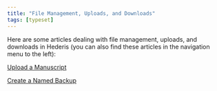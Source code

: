 ```yaml
---
title: "File Management, Uploads, and Downloads"
tags: [typeset]
---
```

 
<html><body><section data-type="chapter" class="hsecchapter" data-hederis-type="hsecchapter" id="intro-file-management" data-pi-attrs="id: intro-file-management; data-tags: typeset;" role="doc-chapter" data-tags="typeset" data-author-name=" " data-book-title=" " title="File Management, Uploads, and Downloads"><p class="hblkp" data-hederis-type="hblkp" id="pD9BSPa3O">Here are some articles dealing with file management, uploads, and downloads in Hederis (you can also find these articles in the navigation menu to the left): </p><p class="hblkp" data-hederis-type="hblkp" id="pPFyDwDYo"><a href="{% link _docs/upload-a-manuscript.md %}" class="hspana" data-hederis-type="hspana" id="pOp7e3A1V">Upload a Manuscript</a></p><p class="hblkp" data-hederis-type="hblkp" id="p01ogJuXg"><a href="{% link _docs/snapshots.md %}" class="hspana" data-hederis-type="hspana" id="pFMzQUjyK">Create a Named Backup</a></p></section></body></html>
